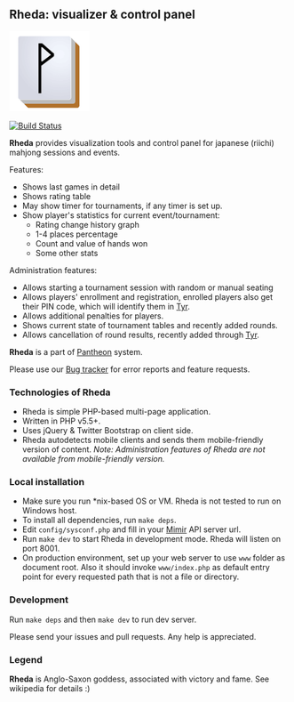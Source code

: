 ## Rheda: visualizer & control panel
![Rheda](www/assets/ico/rhedahires.png?raw=true "Rheda")

[![Build Status](https://travis-ci.org/MahjongPantheon/Rheda.svg?branch=master)](https://travis-ci.org/MahjongPantheon/Rheda)

**Rheda** provides visualization tools and control panel for japanese (riichi) mahjong sessions and events. 

Features:

- Shows last games in detail
- Shows rating table
- May show timer for tournaments, if any timer is set up.
- Show player's statistics for current event/tournament:
  - Rating change history graph
  - 1-4 places percentage
  - Count and value of hands won
  - Some other stats

Administration features:

- Allows starting a tournament session with random or manual seating
- Allows players' enrollment and registration, enrolled players also get their PIN code, which will identify them in [Tyr](https://github.com/MahjongPantheon/Tyr).
- Allows additional penalties for players.
- Shows current state of tournament tables and recently added rounds.
- Allows cancellation of round results, recently added through [Tyr](https://github.com/MahjongPantheon/Tyr).

**Rheda** is a part of [Pantheon](https://github.com/MahjongPantheon) system.

Please use our [Bug tracker](https://pantheon.myjetbrains.com/youtrack/issues/RHEDA) for error reports and feature requests.

### Technologies of Rheda

- Rheda is simple PHP-based multi-page application.
- Written in PHP v5.5+.
- Uses jQuery & Twitter Bootstrap on client side.
- Rheda autodetects mobile clients and sends them mobile-friendly version of content. *Note: Administration features of Rheda are not available from mobile-friendly version.*

### Local installation

- Make sure you run *nix-based OS or VM. Rheda is not tested to run on Windows host.
- To install all dependencies, run `make deps`.
- Edit `config/sysconf.php` and fill in your [Mimir](https://github.com/MahjongPantheon/Mimir) API server url.
- Run `make dev` to start Rheda in development mode. Rheda will listen on port 8001.
- On production environment, set up your web server to use `www` folder as document root. Also it should invoke `www/index.php` as default entry point for every requested path that is not a file or directory.

### Development

Run `make deps` and then `make dev` to run dev server.

Please send your issues and pull requests. Any help is appreciated.

### Legend

**Rheda** is Anglo-Saxon goddess, associated with victory and fame. See wikipedia for details :)
